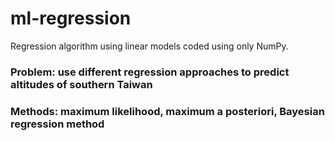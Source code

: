 # ml-regression
Regression algorithm using linear models coded using only NumPy.

### Problem: use different regression approaches to predict altitudes of southern Taiwan
### Methods: maximum likelihood, maximum a posteriori, Bayesian regression method
